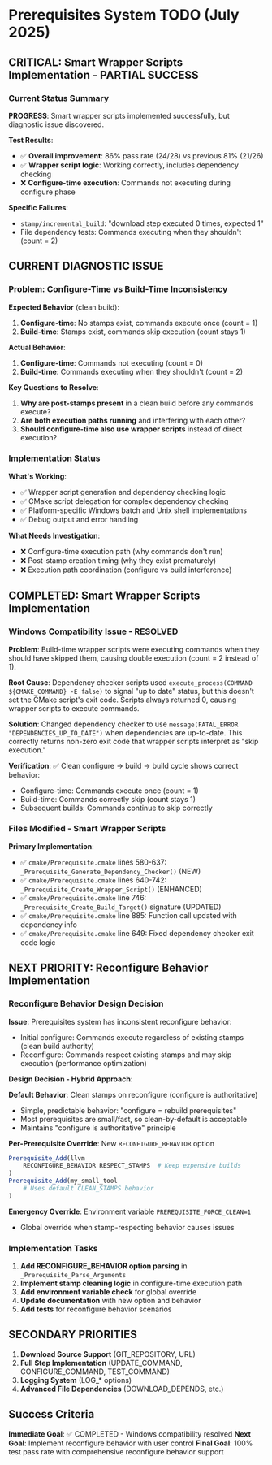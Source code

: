 # Prerequisites System TODO (July 2025)

## CRITICAL: Smart Wrapper Scripts Implementation - PARTIAL SUCCESS

### Current Status Summary

**PROGRESS**: Smart wrapper scripts implemented successfully, but diagnostic issue discovered.

**Test Results**:
- ✅ **Overall improvement**: 86% pass rate (24/28) vs previous 81% (21/26)
- ✅ **Wrapper script logic**: Working correctly, includes dependency checking
- ❌ **Configure-time execution**: Commands not executing during configure phase

**Specific Failures**:
- `stamp/incremental_build`: "download step executed 0 times, expected 1"
- File dependency tests: Commands executing when they shouldn't (count = 2)

## CURRENT DIAGNOSTIC ISSUE

### Problem: Configure-Time vs Build-Time Inconsistency

**Expected Behavior** (clean build):
1. **Configure-time**: No stamps exist, commands execute once (count = 1)
2. **Build-time**: Stamps exist, commands skip execution (count stays 1)

**Actual Behavior**:
1. **Configure-time**: Commands not executing (count = 0)
2. **Build-time**: Commands executing when they shouldn't (count = 2)

**Key Questions to Resolve**:
1. **Why are post-stamps present** in a clean build before any commands execute?
2. **Are both execution paths running** and interfering with each other?
3. **Should configure-time also use wrapper scripts** instead of direct execution?

### Implementation Status

**What's Working**:
- ✅ Wrapper script generation and dependency checking logic
- ✅ CMake script delegation for complex dependency checking
- ✅ Platform-specific Windows batch and Unix shell implementations
- ✅ Debug output and error handling

**What Needs Investigation**:
- ❌ Configure-time execution path (why commands don't run)
- ❌ Post-stamp creation timing (why they exist prematurely)
- ❌ Execution path coordination (configure vs build interference)

## COMPLETED: Smart Wrapper Scripts Implementation 

### Windows Compatibility Issue - RESOLVED

**Problem**: Build-time wrapper scripts were executing commands when they should have skipped them, causing double execution (count = 2 instead of 1).

**Root Cause**: Dependency checker scripts used `execute_process(COMMAND ${CMAKE_COMMAND} -E false)` to signal "up to date" status, but this doesn't set the CMake script's exit code. Scripts always returned 0, causing wrapper scripts to execute commands.

**Solution**: Changed dependency checker to use `message(FATAL_ERROR "DEPENDENCIES_UP_TO_DATE")` when dependencies are up-to-date. This correctly returns non-zero exit code that wrapper scripts interpret as "skip execution."

**Verification**: ✅ Clean configure → build → build cycle shows correct behavior:
- Configure-time: Commands execute once (count = 1)
- Build-time: Commands correctly skip (count stays 1)
- Subsequent builds: Commands continue to skip correctly

### Files Modified - Smart Wrapper Scripts

**Primary Implementation**:
- ✅ `cmake/Prerequisite.cmake` lines 580-637: `_Prerequisite_Generate_Dependency_Checker()` (NEW)
- ✅ `cmake/Prerequisite.cmake` lines 640-742: `_Prerequisite_Create_Wrapper_Script()` (ENHANCED) 
- ✅ `cmake/Prerequisite.cmake` line 746: `_Prerequisite_Create_Build_Target()` signature (UPDATED)
- ✅ `cmake/Prerequisite.cmake` line 885: Function call updated with dependency info
- ✅ `cmake/Prerequisite.cmake` line 649: Fixed dependency checker exit code logic

## NEXT PRIORITY: Reconfigure Behavior Implementation

### Reconfigure Behavior Design Decision

**Issue**: Prerequisites system has inconsistent reconfigure behavior:
- Initial configure: Commands execute regardless of existing stamps (clean build authority)
- Reconfigure: Commands respect existing stamps and may skip execution (performance optimization)

**Design Decision - Hybrid Approach**:

**Default Behavior**: Clean stamps on reconfigure (configure is authoritative)
- Simple, predictable behavior: "configure = rebuild prerequisites" 
- Most prerequisites are small/fast, so clean-by-default is acceptable
- Maintains "configure is authoritative" principle

**Per-Prerequisite Override**: New `RECONFIGURE_BEHAVIOR` option
```cmake
Prerequisite_Add(llvm
    RECONFIGURE_BEHAVIOR RESPECT_STAMPS  # Keep expensive builds
)
Prerequisite_Add(my_small_tool
    # Uses default CLEAN_STAMPS behavior
)
```

**Emergency Override**: Environment variable `PREREQUISITE_FORCE_CLEAN=1`
- Global override when stamp-respecting behavior causes issues

### Implementation Tasks

1. **Add RECONFIGURE_BEHAVIOR option parsing** in `_Prerequisite_Parse_Arguments`
2. **Implement stamp cleaning logic** in configure-time execution path
3. **Add environment variable check** for global override
4. **Update documentation** with new option and behavior
5. **Add tests** for reconfigure behavior scenarios

## SECONDARY PRIORITIES

1. **Download Source Support** (GIT_REPOSITORY, URL)
2. **Full Step Implementation** (UPDATE_COMMAND, CONFIGURE_COMMAND, TEST_COMMAND)  
3. **Logging System** (LOG_* options)
4. **Advanced File Dependencies** (DOWNLOAD_DEPENDS, etc.)

## Success Criteria

**Immediate Goal**: ✅ COMPLETED - Windows compatibility resolved
**Next Goal**: Implement reconfigure behavior with user control
**Final Goal**: 100% test pass rate with comprehensive reconfigure behavior support